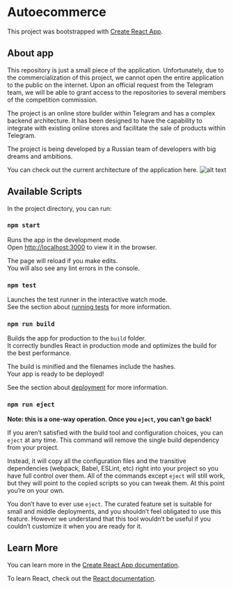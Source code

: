 # Autoecommerce
This project was bootstrapped with [Create React App](https://github.com/facebook/create-react-app).

## About app

This repository is just a small piece of the application. Unfortunately, due to the commercialization of this project, we cannot open the entire application to the public on the internet. Upon an official request from the Telegram team, we will be able to grant access to the repositories to several members of the competition commission.

The project is an online store builder within Telegram and has a complex backend architecture. It has been designed to have the capability to integrate with existing online stores and facilitate the sale of products within Telegram.

The project is being developed by a Russian team of developers with big dreams and ambitions.

You can check out the current architecture of the application here.
![alt text](https://lh3.googleusercontent.com/fife/AK0iWDybY8r7vQTo5XtOsme2cC0VaBODjHjyXq9MtmE7P3d5Wky0Z1KJh72kQxCmdE8NxdLntsj_9foK3xznsf1hjTSkjEOJ_OYjyaT1xpKZlahYdJFlo7475EKB3a1wcabbRjVMYgcZcSYR7J45MiWDbH5HAJlPFv4SR7gcKsiXPp5CEbjmnHdjLdylyf2vQPpqWLJsJyv2V-kNCe4jWC8N3blMY-qvEEyJC9skvy9axU-N5ic5g0A2Q5iI9QNlhPPT40XRBi8rP8xLNBnu_5R2Z7nJdQJQjIetBBsNzq2NQQyVnhSdIYHAPud4wjqGviU6tGuwoogCXAbDB7vVywtME3iOkCjrRYr4R9k-ekmm_8vCMfWZXvL1PESxtFxu6sLCOpFtn_YFeinxDnYHkWeBIhVRIek_mpg8BJqMPVcWwAIKe27ELILfyTbbWXr9DynQZyMHhmVPE5ima7jKNo1sazMwAoSQrYJ7E654ZKJ1FmE1W9fYIdB9V4A5EQsBHY10qctQU4yQMMr3eT25aHOm2wTsIfEqxE014Hct9Ve8wBm3Ch13FGtovKC6DEQEhLMHKPsFuvyx4zr9B6qB-XE_VonJvksiwM-ilmuMxVfsRetI3BmCEv1MkNov3e9-yiHxme3_lBgg5ijD7_ZRUeOT-PSSXF-ZWbYXmqXcW---UESrsN7MvK6Pg_Mw0CYk4_bJLcebnmfXzH5NpmDmw78zexISku79neZqWi_r_wUtHiBS34yG54_qcAysIkuu8D3259uF8a8NJexy09uIS9b6eZgK8yCnxCn7syMYsTUmuxk-ND2eoU2CrcH1qOil-e04ncnjwYXuI77VGyahI0wYhSyCMWMuSckG67G2OPQIrjZd_YqxYnQRqeRNtr9dNxChl_znW1hCtY3qDoh8zilDknRYHRVtbtPUBb9OWDQbjfboeuZHQsAXwfFTVosZTALsOD17fc7WDdEpvixTO5f_V8ZRG808sy2ItT8IF5ZLWvztqle4Qxj5bs3hz9mOGouPZswAjc2nTCZGkDrKxCTlalo5P9ZfqoPtRg52wnK2p3uQP1zf2D68wHW6Vi26S4TGvGyHitwPakggbfjTUCqQZ6l04skCaair6KWiIqRGPONmZG3QD2h2VAYWXWo4j8coBBJt9dk7WXRQyckRUZArnEQGE2W3o5RBkTP4r4H9vzePHHMzhTcxbhWwQbnFdPx1OFekGO_2IknFPl-g2eOl640IQHDrT-fnNmw6JJrhfTl1IKlddmbm5ZC1Br_GSmYRRZ-AxICSfksiTcsqVbLH9Vv3tpkDql0qaPoLuh0GSQpgoipGaUD0DNd_Ydi5wk9-rs0lD28pL-2tQqU_9W9a2yIG4s9rw_La9yVDcEnqg4lCkET9kqckMdXVDXdSnH6TXXC-KiXa1q6jticJsvyG7GHHXimm-ma3wB5KKMWohkZLqkYvA_JMlLOD4tCmiXImi3b1xWqLUGRIKoyhP_idEBwOc3TrTZAFdcAqquHXEPEQvoJhpscoQLi2M86fk14a_CCjdXPe9sLTMymQcXhXpejgR8Ek64jHf-cMtGlS--ha7pabd8uVpJI-DuCSswGUQ0Glc_fm4DPDIja-rtFccENmFbP-ve4QmGWerFbWiT4478Z-pFT7IPWdGzWL9ARj0qdb85shQkFPeRDvkiCrpOERbENUiy7W18_L=w2560-h1253)

## Available Scripts

In the project directory, you can run:

### `npm start`

Runs the app in the development mode.\
Open [http://localhost:3000](http://localhost:3000) to view it in the browser.

The page will reload if you make edits.\
You will also see any lint errors in the console.

### `npm test`

Launches the test runner in the interactive watch mode.\
See the section about [running tests](https://facebook.github.io/create-react-app/docs/running-tests) for more information.

### `npm run build`

Builds the app for production to the `build` folder.\
It correctly bundles React in production mode and optimizes the build for the best performance.

The build is minified and the filenames include the hashes.\
Your app is ready to be deployed!

See the section about [deployment](https://facebook.github.io/create-react-app/docs/deployment) for more information.

### `npm run eject`

**Note: this is a one-way operation. Once you `eject`, you can’t go back!**

If you aren’t satisfied with the build tool and configuration choices, you can `eject` at any time. This command will remove the single build dependency from your project.

Instead, it will copy all the configuration files and the transitive dependencies (webpack, Babel, ESLint, etc) right into your project so you have full control over them. All of the commands except `eject` will still work, but they will point to the copied scripts so you can tweak them. At this point you’re on your own.

You don’t have to ever use `eject`. The curated feature set is suitable for small and middle deployments, and you shouldn’t feel obligated to use this feature. However we understand that this tool wouldn’t be useful if you couldn’t customize it when you are ready for it.

## Learn More

You can learn more in the [Create React App documentation](https://facebook.github.io/create-react-app/docs/getting-started).

To learn React, check out the [React documentation](https://reactjs.org/).

